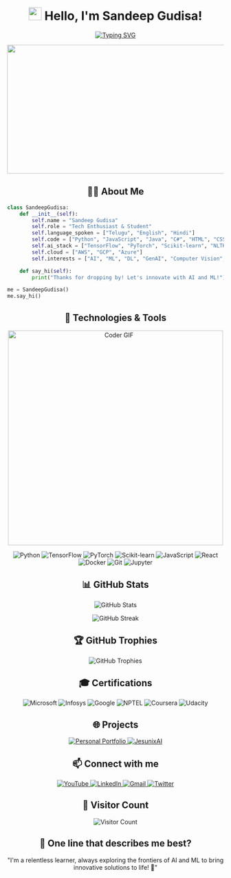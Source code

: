 <h1 align="center">
  <img src="https://media.giphy.com/media/hvRJCLFzcasrR4ia7z/giphy.gif" width="30px"/> 
  Hello, I'm Sandeep Gudisa!
</h1>

<p align="center">
  <a href="https://git.io/typing-svg">
    <img src="https://readme-typing-svg.herokuapp.com?font=Fira+Code&pause=1000&color=F75C7E&center=true&vCenter=true&width=435&lines=AI+%26+ML+Enthusiast;Deep+Learning+Practitioner;GenAI+Explorer;Always+Learning%2C+Always+Growing" alt="Typing SVG" />
  </a>
</p>

<div align="center">
  <img src="https://media.giphy.com/media/dWesBcTLavkZuG35MI/giphy.gif" width="600" height="300"/>
</div>

<h2 align="center">👨‍💻 About Me</h2>

```python
class SandeepGudisa:
    def __init__(self):
        self.name = "Sandeep Gudisa"
        self.role = "Tech Enthusiast & Student"
        self.language_spoken = ["Telugu", "English", "Hindi"]
        self.code = ["Python", "JavaScript", "Java", "C#", "HTML", "CSS"]
        self.ai_stack = ["TensorFlow", "PyTorch", "Scikit-learn", "NLTK", "OpenAI API"]
        self.cloud = ["AWS", "GCP", "Azure"]
        self.interests = ["AI", "ML", "DL", "GenAI", "Computer Vision", "NLP"]

    def say_hi(self):
        print("Thanks for dropping by! Let's innovate with AI and ML!")

me = SandeepGudisa()
me.say_hi()

```

<h2 align="center">🚀 Technologies & Tools</h2> 
<p align="center"> 
  <img src="https://media.giphy.com/media/SWoSkN6DxTszqIKEqv/giphy.gif" alt="Coder GIF" width="500"> 
</p> 
<p align="center"> 
  <img src="https://img.shields.io/badge/Python-3776AB?style=for-the-badge&logo=python&logoColor=white" alt="Python" /> 
  <img src="https://img.shields.io/badge/TensorFlow-FF6F00?style=for-the-badge&logo=tensorflow&logoColor=white" alt="TensorFlow" /> 
  <img src="https://img.shields.io/badge/PyTorch-EE4C2C?style=for-the-badge&logo=pytorch&logoColor=white" alt="PyTorch" /> 
  <img src="https://img.shields.io/badge/scikit_learn-F7931E?style=for-the-badge&logo=scikit-learn&logoColor=white" alt="Scikit-learn" /> 
  <img src="https://img.shields.io/badge/JavaScript-F7DF1E?style=for-the-badge&logo=javascript&logoColor=black" alt="JavaScript" /> 
  <img src="https://img.shields.io/badge/React-20232A?style=for-the-badge&logo=react&logoColor=61DAFB" alt="React" /> 
  <img src="https://img.shields.io/badge/Docker-2CA5E0?style=for-the-badge&logo=docker&logoColor=white" alt="Docker" /> 
  <img src="https://img.shields.io/badge/Git-F05032?style=for-the-badge&logo=git&logoColor=white" alt="Git" /> 
  <img src="https://img.shields.io/badge/Jupyter-F37626.svg?&style=for-the-badge&logo=Jupyter&logoColor=white" alt="Jupyter" /> 
</p> 

<h2 align="center">📊 GitHub Stats</h2> 
<p align="center"> 
  <img src="https://github-readme-stats.vercel.app/api?username=GudisaSandeep&show_icons=true&theme=radical" alt="GitHub Stats" /> 
</p> 
<p align="center"> 
  <img src="https://github-readme-streak-stats.herokuapp.com/?user=GudisaSandeep&theme=dark" alt="GitHub Streak" /> 
</p> 

<h2 align="center">🏆 GitHub Trophies</h2> 
<p align="center"> 
  <img src="https://github-profile-trophy.vercel.app/?username=GudisaSandeep&theme=darkhub&no-frame=true&margin-w=15" alt="GitHub Trophies" /> 
</p> 

<h2 align="center">🎓 Certifications</h2> 
<p align="center"> 
  <img src="https://img.shields.io/badge/Microsoft-0078D4?style=for-the-badge&logo=microsoft&logoColor=white" alt="Microsoft" /> 
  <img src="https://img.shields.io/badge/Infosys-007CC7?style=for-the-badge&logo=infosys&logoColor=white" alt="Infosys" /> 
  <img src="https://img.shields.io/badge/Google-4285F4?style=for-the-badge&logo=google&logoColor=white" alt="Google" /> 
  <img src="https://img.shields.io/badge/NPTEL-FF9933?style=for-the-badge&logo=nptel&logoColor=white" alt="NPTEL" /> 
  <img src="https://img.shields.io/badge/Coursera-0056D2?style=for-the-badge&logo=Coursera&logoColor=white" alt="Coursera" /> 
  <img src="https://img.shields.io/badge/Udacity-grey?style=for-the-badge&logo=udacity&logoColor=#5FCFEE" alt="Udacity" /> 
</p> 

<h2 align="center">🌐 Projects</h2> 
<p align="center"> 
  <a href="https://gudisasandeep.github.io/PortFolio/" target="_blank"> 
    <img src="https://img.shields.io/badge/Personal%20Portfolio-0078D4?style=for-the-badge&logo=github&logoColor=white" alt="Personal Portfolio" /> 
  </a> 
  <a href="https://jesunixai.netlify.app/" target="_blank"> 
    <img src="https://img.shields.io/badge/JesunixAI-FF6F00?style=for-the-badge&logo=netlify&logoColor=white" alt="JesunixAI" /> 
  </a> 
</p> 

<h2 align="center">📫 Connect with me</h2> 
<p align="center"> 
  <a href="https://www.youtube.com/@AIProgrammingTelugu" target="_blank"> 
    <img src="https://img.shields.io/badge/YouTube-FF0000?style=for-the-badge&logo=youtube&logoColor=white" alt="YouTube" /> 
  </a> 
  <a href="https://www.linkedin.com/in/sandeep-gudisa/" target="_blank"> 
    <img src="https://img.shields.io/badge/LinkedIn-0077B5?style=for-the-badge&logo=linkedin&logoColor=white" alt="LinkedIn" /> 
  </a> 
  <a href="mailto:gudisasandeep141312@gmail.com" target="_blank"> 
    <img src="https://img.shields.io/badge/Gmail-D14836?style=for-the-badge&logo=gmail&logoColor=white" alt="Gmail" /> 
  </a> 
  <a href="https://twitter.com/yourtwitterhandle" target="_blank"> 
    <img src="https://img.shields.io/badge/Twitter-1DA1F2?style=for-the-badge&logo=twitter&logoColor=white" alt="Twitter" /> 
  </a> 
</p> 

<h2 align="center">👀 Visitor Count</h2> 
<p align="center"> 
  <img src="https://profile-counter.glitch.me/GudisaSandeep/count.svg" alt="Visitor Count" /> 
</p> 

<h2 align="center">🚀 One line that describes me best?</h2> 
<p align="center"> "I'm a relentless learner, always exploring the frontiers of AI and ML to bring innovative solutions to life! 🌟" </p> 
